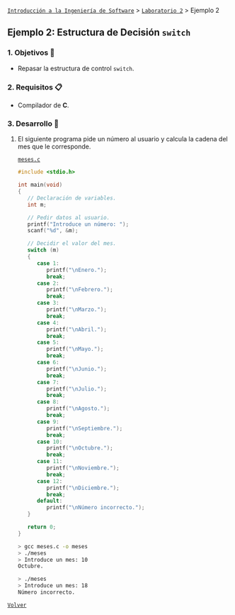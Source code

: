[`Introducción a la Ingeniería de Software`](../../README.md) > [`Laboratorio 2`](../README.md) > Ejemplo 2

## Ejemplo 2: Estructura de Decisión `switch`

### 1. Objetivos :dart:

- Repasar la estructura de control `switch`.

### 2. Requisitos :clipboard:

- Compilador de __C__.

### 3. Desarrollo :rocket:

1. El siguiente programa pide un número al usuario y calcula la cadena del mes que le corresponde.

   [`meses.c`](codigos/meses.c)

   ```c
   #include <stdio.h>

   int main(void)
   {
      // Declaración de variables.
      int m;

      // Pedir datos al usuario.
      printf("Introduce un número: ");
      scanf("%d", &m);

      // Decidir el valor del mes.
      switch (m)
      {
         case 1:
            printf("\nEnero.");
            break;
         case 2:
            printf("\nFebrero.");
            break;
         case 3:
            printf("\nMarzo.");
            break;
         case 4:
            printf("\nAbril.");
            break;
         case 5:
            printf("\nMayo.");
            break;
         case 6:
            printf("\nJunio.");
            break;
         case 7:
            printf("\nJulio.");
            break;
         case 8:
            printf("\nAgosto.");
            break;
         case 9:
            printf("\nSeptiembre.");
            break;
         case 10:
            printf("\nOctubre.");
            break;
         case 11:
            printf("\nNoviembre.");
            break;
         case 12:
            printf("\nDiciembre.");
            break;
         default:
            printf("\nNúmero incorrecto.");
      }

      return 0;
   }
   ```

   ```bash
   > gcc meses.c -o meses
   > ./meses
   > Introduce un mes: 10
   Octubre.
   ```

   ```bash
   > ./meses
   > Introduce un mes: 18
   Número incorrecto.
   ```

[`Volver`](../README.md)
